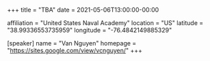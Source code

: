+++
title = "TBA"
date = 2021-05-06T13:00:00-00:00

affiliation = "United States Naval Academy"
location = "US"
latitude = "38.99336553735959"
longitude = "-76.4842149885329"

[speaker]
  name = "Van Nguyen"
  homepage = "https://sites.google.com/view/vcnguyen/"
+++

